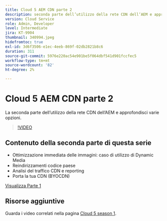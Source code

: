 ```yaml
---
title: Cloud 5 AEM CDN parte 2
description: seconda parte dell’utilizzo della rete CDN dell’AEM e approfondimento delle varie opzioni.
version: Cloud Service
role: Admin, Developer
level: Intermediate
jira: KT-9904
thumbnail: 340994.jpeg
hidefromtoc: true
exl-id: 3d6f3506-e1ec-4eeb-869f-02db2821b8c6
duration: 311
source-git-commit: 5976e220ac54e901be5f064dbf541d901fccfec5
workflow-type: tm+mt
source-wordcount: '82'
ht-degree: 2%

---
```


# Cloud 5 AEM CDN parte 2

La seconda parte dell’utilizzo della rete CDN dell’AEM e approfondisci varie opzioni.

>[!VIDEO](https://video.tv.adobe.com/v/340994?quality=12&learn=on)

## Contenuto della seconda parte di questa serie

+ Ottimizzazione immediata delle immagini: caso di utilizzo di Dynamic Media
+ Reindirizzamenti codice paese
+ Analisi del traffico CDN e reporting
+ Porta la tua CDN (BYOCDN)

[Visualizza Parte 1](cloud5-aem-cdn-part1.md)

## Risorse aggiuntive

Guarda i video correlati nella pagina [Cloud 5 season 1](cloud5-season-1.md).
